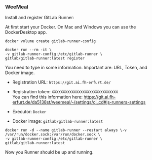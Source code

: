 
### WeeMeal
Install and register GitLab Runner:

At first start your Docker. On Mac and Windows you can use the DockerDesktop app.
```shell  
docker volume create gitlab-runner-config
```  

```shell  
docker run --rm -it \
-v gitlab-runner-config:/etc/gitlab-runner \  
gitlab/gitlab-runner:latest register  
```  
You need to type in some information.
Important are: URL, Token,  and Docker image.

- Registration URL: `https://git.ai.fh-erfurt.de/`
- Registration token: `XXXXXXXXXXXXXXXXXXXXXXXXXXXXXX`  
  You can find this information here: https://git.ai.fh-erfurt.de/da5138st/weemeal/-/settings/ci_cd#js-runners-settings

- Executor: `Docker`
- Docker image: `gitlab/gitlab-runner:latest`

```shell  
docker run -d --name gitlab-runner --restart always \-v /var/run/docker.sock:/var/run/docker.sock \  
-v gitlab-runner-config:/etc/gitlab-runner \  
gitlab/gitlab-runner:latest  
```

Now you Runner should be up and running.
